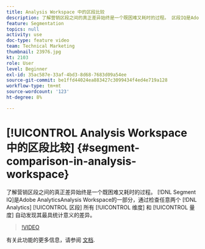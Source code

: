 ```yaml
---
title: Analysis Workspace 中的区段比较
description: 了解营销区段之间的真正差异始终是一个既困难又耗时的过程。 区段IQ是Adobe Analytics中Analysis Workspace的一部分，它通过检查所有维度和量度中的任意两个Analytics区段来自动发现它们在统计上最显着的差异，从而简化了此分析。
feature: Segmentation
topics: null
activity: use
doc-type: feature video
team: Technical Marketing
thumbnail: 23976.jpg
kt: 2103
role: User
level: Beginner
exl-id: 35ac587e-33af-4bd3-8d68-7683d09a54ee
source-git-commit: be1ffd44024ea883427c3099434f4ed4e719a128
workflow-type: tm+mt
source-wordcount: '123'
ht-degree: 8%

---
```


# [!UICONTROL Analysis Workspace 中的区段比较] {#segment-comparison-in-analysis-workspace}

了解营销区段之间的真正差异始终是一个既困难又耗时的过程。 [!DNL Segment IQ]是Adobe AnalyticsAnalysis Workspace的一部分，通过检查任意两个 [!DNL Analytics] [!UICONTROL 区段] 所有 [!UICONTROL 维度] 和 [!UICONTROL 量度] 自动发现其最具统计意义的差异。

>[!VIDEO](https://video.tv.adobe.com/v/23976/?quality=12)

有关此功能的更多信息，请参阅 [文档](https://experienceleague.adobe.com/docs/analytics/analyze/analysis-workspace/panels/segment-comparison/segment-comparison.html?lang=en).
